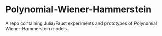 # Polynomial-Wiener-Hammerstein
A repo containing Julia/Faust experiments and prototypes of Polynomial Wiener-Hammerstein models.
